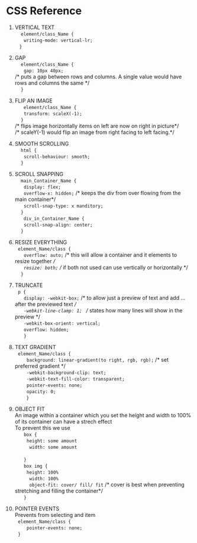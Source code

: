# CSS Reference<br>
1. VERTICAL TEXT <br>
&nbsp; &nbsp; `element/class_Name { `<br>
&nbsp; &nbsp; &nbsp; `writing-mode: vertical-lr;`<br>
&nbsp; &nbsp;` } ` <br>

2. GAP <br>
&nbsp; &nbsp; `element/class_Name {` <br>
&nbsp; &nbsp; &nbsp; `gap: 10px 40px;` <br>
/* puts a gap between rows and columns. A single value would have rows and columns the same */ <br>
&nbsp; &nbsp; `}` <br>

3. FLIP AN IMAGE <br>
&nbsp; &nbsp; ` element/class_Name {` <br>
&nbsp; &nbsp; &nbsp; `transform: scaleX(-1);` <br>
&nbsp; &nbsp;   ` } ` <br>
     /* flips image horizontally items on left are now on right in picture*/ <br>
     /* scaleY(-1) would flip an image from right facing to left facing.*/ <br>
   
4. SMOOTH SCROLLING <br>
&nbsp; &nbsp; `html {` <br>
&nbsp; &nbsp; &nbsp; `scroll-behaviour: smooth;` <br>
&nbsp; &nbsp; `}` <br>

5. SCROLL SNAPPING<br>
&nbsp; &nbsp; `main_Container_Name {`<br>
&nbsp; &nbsp; &nbsp; `display: flex;`<br>
&nbsp; &nbsp; &nbsp; `overflow-x: hidden;` /* keeps the div from over flowing from the main container*/<br>
&nbsp; &nbsp; &nbsp;  `scroll-snap-type: x manditory;`<br>
&nbsp; &nbsp; `}` <br>
&nbsp; &nbsp; ` div_in_Container_Name {`<br>
&nbsp; &nbsp; &nbsp;  `scroll-snap-align: center;`<br>
&nbsp; &nbsp; `}`<br>

6. RESIZE EVERYTHING<br>
&nbsp; `element_Name/class {`<br>
&nbsp; &nbsp; &nbsp; `overflow: auto;`    /* this will allow a container and it elements to resize together */<br>
&nbsp; &nbsp; &nbsp; `resize: both;`      /* if both not used can use vertically or horizontally */<br>
&nbsp; &nbsp; `}`<br>

7. TRUNCATE<br>
&nbsp; `p { `<br>
&nbsp; &nbsp; &nbsp; `display: -webkit-box;` /* to allow just a preview of text and add ... after the previewed text */ <br>
&nbsp; &nbsp; &nbsp; `-webkit-line-clamp: 1; ` /* states how many lines will show in the preview */ <br>
&nbsp; &nbsp; &nbsp; `-webkit-box-orient: vertical;` <br>
&nbsp; &nbsp; &nbsp; `overflow: hidden;`<br>
&nbsp; &nbsp; &nbsp; `} `<br>

8. TEXT GRADIENT<br>
&nbsp; `element_Name/class {`<br>
&nbsp; &nbsp; &nbsp; &nbsp; `background: linear-gradient(to right, rgb, rgb);` /* set preferred gradient */<br>
&nbsp; &nbsp; &nbsp; &nbsp; `-webkit-background-clip: text;` <br>
&nbsp; &nbsp; &nbsp; &nbsp; `-webkit-text-fill-color: transparent;` <br>
&nbsp; &nbsp; &nbsp; &nbsp; `pointer-events: none;` <br>
&nbsp; &nbsp; &nbsp; &nbsp; `opacity: 0;` <br>
&nbsp; &nbsp; &nbsp;  ` }` <br>

9. OBJECT FIT <br>
An image within a container which you set the height and width to 100% of its container can have a strech effect<br>
To prevent this we use <br>
&nbsp; &nbsp; &nbsp; `box {` <br>
&nbsp; &nbsp; &nbsp; &nbsp; `height: some amount` <br>
&nbsp; &nbsp; &nbsp; &nbsp; ` width: some amount` <br>     
&nbsp; &nbsp; &nbsp; `}` <br>
&nbsp; &nbsp; &nbsp; `box img {` <br>
&nbsp; &nbsp; &nbsp; &nbsp; `height: 100%` <br>
&nbsp; &nbsp; &nbsp; &nbsp; ` width: 100%` <br>
&nbsp; &nbsp; &nbsp; &nbsp; ` object-fit: cover/ fill/ fit`   /* cover is best when preventing stretching and filling the container*/  
&nbsp; &nbsp; &nbsp; `}`<br>

10. POINTER EVENTS <br>
Prevents from selecting and item <br>
&nbsp; `element_Name/class {` <br>
&nbsp; &nbsp; &nbsp; &nbsp; `pointer-events: none;` <br>
&nbsp; `} `<br>



